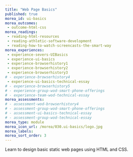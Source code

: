 ```yaml
---
title: "Web Page Basics"
published: true
morea_id: ui-basics
morea_outcomes:
 - outcome-html-css
morea_readings:
 - reading-html-resources
 - reading-athletic-software-development
 - reading-how-to-watch-screencasts-the-smart-way
morea_experiences:
 - experience-severs-UIBasics
 - experience-ui-basics
 - experience-browserhistory1
 - experience-browserhistory2
 - experience-browserhistory3
# - experience-browserhistory4
 - experience-ui-basics-technical-essay 
# - experience-browserhistory5
# - experience-group-wod-smart-phone-offerings
# - experience-team-wod-technical-essay
morea_assessments:
# - assessment-wod-browserhistory4
# - assessment-group-wod-smart-phone-offerings
# - assessment-ui-basics-technical-essay
# - assessment-group-wod-technical-essay
morea_type: module
morea_icon_url: /morea/030.ui-basics/logo.jpg
morea_labels:
morea_sort_order: 3
---
```


Learn to design basic static web pages using HTML and CSS.




